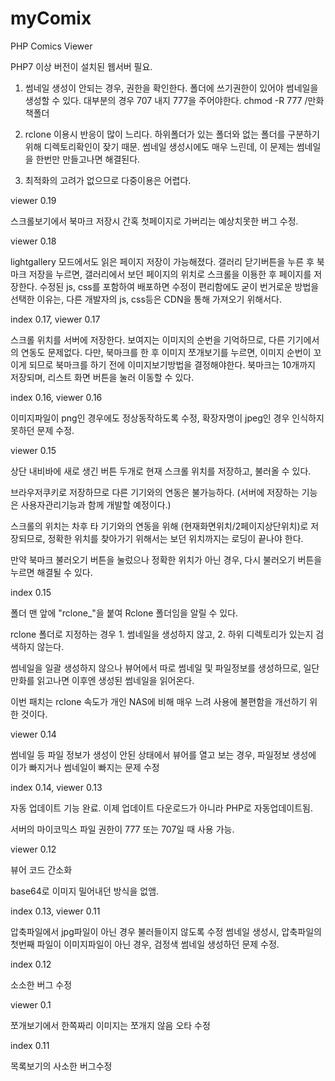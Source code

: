 # myComix
PHP Comics Viewer


PHP7 이상 버전이 설치된 웹서버 필요.


1. 썸네일 생성이 안되는 경우, 권한을 확인한다.
  폴더에 쓰기권한이 있어야 썸네일을 생성할 수 있다.
  대부분의 경우 707 내지 777을 주어야한다.
  chmod -R 777 /만화책폴더


2. rclone 이용시 반응이 많이 느리다.
  하위폴더가 있는 폴더와 없는 폴더를 구분하기 위해 디렉토리확인이 잦기 때문. 
  썸네일 생성시에도 매우 느린데, 이 문제는 썸네일을 한번만 만들고나면 해결된다.


3. 최적화의 고려가 없으므로 다중이용은 어렵다.



viewer 0.19

스크롤보기에서 북마크 저장시 간혹 첫페이지로 가버리는 예상치못한 버그 수정.



viewer 0.18

lightgallery 모드에서도 읽은 페이지 저장이 가능해졌다.
갤러리 닫기버튼을 누른 후 북마크 저장을 누르면, 갤러리에서 보던 페이지의 위치로 스크롤을 이둉한 후 페이지를 저장한다.
수정된 js, css를 포함하여 배포하면 수정이 편리함에도 굳이 번거로운 방법을 선택한 이유는, 다른 개발자의 js, css등은 CDN을 통해 가져오기 위해서다.



index 0.17, viewer 0.17

스크롤 위치를 서버에 저장한다. 보여지는 이미지의 순번을 기억하므로, 다른 기기에서의 연동도 문제없다.
다만, 북마크를 한 후 이미지 쪼개보기를 누르면, 이미지 순번이 꼬이게 되므로 북마크를 하기 전에 이미지보기방법을 결정해야한다.
북마크는 10개까지 저장되며, 리스트 화면 버튼을 눌러 이동할 수 있다.



index 0.16, viewer 0.16

이미지파일이 png인 경우에도 정상동작하도록 수정, 확장자명이 jpeg인 경우 인식하지 못하던 문제 수정.




viewer 0.15

상단 내비바에 새로 생긴 버튼 두개로 현재 스크롤 위치를 저장하고, 불러올 수 있다.

브라우저쿠키로 저장하므로 다른 기기와의 연동은 불가능하다. (서버에 저장하는 기능은 사용자관리기능과 함께 개발할 예정이다.)

스크롤의 위치는 차후 타 기기와의 연동을 위해 (현재화면위치/2페이지상단위치)로 저장되므로, 정확한 위치를 찾아가기 위해서는 보던 위치까지는 로딩이 끝나야 한다.

만약 북마크 불러오기 버튼을 눌렀으나 정확한 위치가 아닌 경우, 다시 불러오기 버튼을 누르면 해결될 수 있다.




index 0.15

폴더 맨 앞에 "rclone_"을 붙여 Rclone 폴더임을 알릴 수 있다.

rclone 폴더로 지정하는 경우 1. 썸네일을 생성하지 않고,  2. 하위 디렉토리가 있는지 검색하지 않는다.

썸네일을 일괄 생성하지 않으나 뷰어에서 따로 썸네일 및 파일정보를 생성하므로, 일단 만화를 읽고나면 이후엔 생성된 썸네일을 읽어온다.

이번 패치는 rclone 속도가 개인 NAS에 비해 매우 느려 사용에 불편함을 개선하기 위한 것이다.




viewer 0.14

썸네일 등 파일 정보가 생성이 안된 상태에서 뷰어를 열고 보는 경우, 파일정보 생성에 이가 빠지거나 썸네일이 빠지는 문제 수정





index 0.14, viewer 0.13

자동 업데이트 기능 완료. 이제 업데이트 다운로드가 아니라 PHP로 자동업데이트됨.

서버의 마이코믹스 파일 권한이 777 또는 707일 때 사용 가능.






viewer 0.12

뷰어 코드 간소화

base64로 이미지 밀어내던 방식을 없앰.






index 0.13, viewer 0.11

압축파일에서 jpg파일이 아닌 경우 불러들이지 않도록 수정
썸네일 생성시, 압축파일의 첫번째 파일이 이미지파일이 아닌 경우, 검정색 썸네일 생성하던 문제 수정.



index 0.12

소소한 버그 수정



viewer 0.1

쪼개보기에서 한쪽짜리 이미지는 쪼개지 않음
오타 수정 



index 0.11

목록보기의 사소한 버그수정
